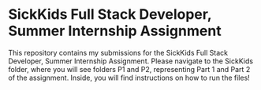 # SickKids Full Stack Developer, Summer Internship Assignment

This repository contains my submissions for the SickKids Full Stack Developer, Summer Internship Assignment. Please navigate to the SickKids folder, where you will see folders P1 and P2, representing Part 1 and Part 2 of the assignment. Inside, you will find instructions on how to run the files! 
